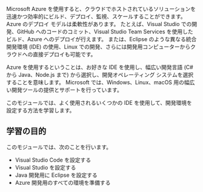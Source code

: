 Microsoft Azure を使用すると、クラウドでホストされているソリューションを迅速かつ効率的にビルド、デプロイ、監視、スケールすることができます。 Azure のデプロイ モデルは柔軟性があります。 たとえば、Visual Studio での開発、GitHub へのコードのコミット、Visual Studio Team Services を使用したビルド、Azure へのデプロイが行えます。 または、Eclipse のような異なる統合開発環境 (IDE) の使用、Linux での開発、さらには開発用コンピューターからクラウドへの直接デプロイも可能です。

Azure を使用するということは、お好きな IDE を使用し、幅広い開発言語 (C# から Java、Node.js まで) から選択し、開発オペレーティング システムを選択することを意味します。 Microsoft では、Windows、Linux、macOS 用の幅広い開発ツールの提供とサポートを行っています。 

このモジュールでは、よく使用されるいくつかの IDE を使用して、開発環境を設定する方法を学習します。

## <a name="learning-objectives"></a>学習の目的
このモジュールでは、次のことを行います。

- Visual Studio Code を設定する
- Visual Studio を設定する
- Java 開発用に Eclipse を設定する
- Azure 開発用のすべての環境を準備する
